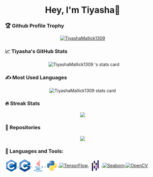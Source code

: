 <h1 align="center">
Hey, I'm Tiyasha👋
</h1>


<h3>🏆 Github Profile Trophy </h3>
<p align="center">
<a href="https://github.com/ryo-ma/github-profile-trophy">
<img src="https://github-profile-trophy.vercel.app/?username=TiyashaMallick1309" alt="TiyashaMallick1309" />
</a>
</p>

<h3> 📈 Tiyasha's GitHub Stats</h3>
<p align="center">&nbsp;
<img align="center" src="https://github-readme-stats.vercel.app/api?username=TiyashaMallick1309&show_icons=true&theme=cobalt&title_color=176be8&text_color=1f1f19&bg_color=ffffff&hide_border=true" alt="TiyashaMallick1309 's stats card" /></p>


<h3>✍️ Most Used Languages</h3>
<p align="center"> <img align="center" src="https://github-readme-stats.vercel.app/api/top-langs?username=TiyashaMallick1309&theme=synthwave&title_color=0650cf&text_color=000000&bg_color=ffffff&hide_border=true&layout=compact" alt="TiyashaMallick1309 stats card" /></p>

<h3> 🔥 Streak Stats</h3>
<p align="center"> <img align="center" src="https://github-readme-streak-stats.herokuapp.com/?user=TiyashaMallick1309") </p> 


<h3>📕 Repositories</h3>

<p align="center"> <img align="center" src="https://github-readme-stats.vercel.app/api/pin/?username=TiyashaMallick1309&repo=Python-Coursera")</p>


<h3>📝 Languages and Tools:</h3>
<a href="https://www.cprogramming.com/" target="blank">
<img align="center" src="https://raw.githubusercontent.com/devicons/devicon/master/icons/c/c-original.svg" alt="C" height="40" width="40" />
</a>
<a href="https://www.w3schools.com/cpp/" target="blank">
<img align="center" src="https://raw.githubusercontent.com/devicons/devicon/master/icons/cplusplus/cplusplus-original.svg" alt="C++" height="40" width="40" />
</a>
<a href="https://www.java.com" target="blank">
<img align="center" src="https://raw.githubusercontent.com/devicons/devicon/master/icons/java/java-original.svg" alt="Java" height="40" width="40" />
</a>
<a href="https://www.python.org" target="blank">
<img align="center" src="https://raw.githubusercontent.com/devicons/devicon/master/icons/python/python-original.svg" alt="Python" height="40" width="40" />
</a>
<a href="https://www.tensorflow.org" target="blank">
<img align="center" src="https://www.vectorlogo.zone/logos/tensorflow/tensorflow-icon.svg" alt="TensorFlow" height="40" width="40" />
</a>
<a href="https://pandas.pydata.org/" target="blank">
<img align="center" src="https://raw.githubusercontent.com/devicons/devicon/2ae2a900d2f041da66e950e4d48052658d850630/icons/pandas/pandas-original.svg" alt="Pandas" height="40" width="40" />
</a>
<a href="https://seaborn.pydata.org/" target="blank">
<img align="center" src="https://seaborn.pydata.org/_images/logo-mark-lightbg.svg" alt="Seaborn" height="40" width="40" />
</a>
<a href="https://opencv.org/" target="blank">
<img align="center" src="https://www.vectorlogo.zone/logos/opencv/opencv-icon.svg" alt="OpenCV" height="40" width="40" />
</a>

